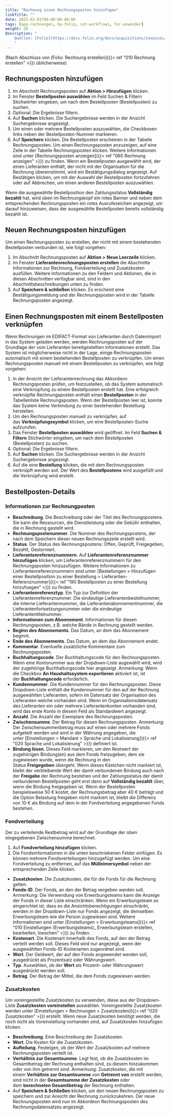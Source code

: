 ```yaml
---
title: "Rechnung einen Rechnungsposten hinzufügen"
linkTitle: ""
date: 2023-02-01T00:00:00-00:00
tags: [app-rechnungen, by-folio, cat-workflows, for-anwender]
weight: 20
Description: "
    Quellen: [Folio](https://docs.folio.org/docs/acquisitions/invoices/#adding-an-invoice-line-to-an-invoice) & [GBV](https://info.gbv.de/pages/viewpage.action?pageId=851345662)
    "
---
```


(Nach Abschluss von [Folio: Rechnung erstellen]({{< ref "010 Rechnung erstellen" >}}) üblicherweise)

## Rechnungsposten hinzufügen

1.  Im Abschnitt Rechnungsposten auf **Aktion > Hinzufügen** klicken.
2.  Im Fenster **Bestellposten auswählen** im Feld Suchen & Filtern Stichwörter eingeben, um nach dem Bestellposten (Bestellposten) zu suchen.
3.  Optional: Die Ergebnisse filtern.
4.  Auf **Suchen** klicken. Die Suchergebnisse werden in der Ansicht Suchergebnisse angezeigt.
5.  Um einen oder mehrere Bestellposten auszuwählen, die Checkboxen links neben der Bestellposten-Nummer markieren.
6.  Auf **Speichern** klicken. Die Bestellposten erscheinen in der Tabelle Rechnungsposten. Um einen Rechnungsposten anzuzeigen, auf eine Zeile in der Tabelle Rechnungsposten klicken. Weitere Informationen sind unter [Rechnungsposten anzeigen]({{< ref "060 Rechnung anzeigen" >}}) zu finden. Wenn ein Bestellposten ausgewählt wird, der einen Lieferanten enthält, der nicht mit der Organisation für die Rechnung übereinstimmt, wird ein Bestätigungsdialog angezeigt. Auf Bestätigen klicken, um mit der Auswahl der Bestellposten fortzufahren oder auf Abbrechen, um einen anderen Bestellposten auszuwählen.

Wenn die ausgewählte Bestellposition den Zahlungsstatus **Vollständig bezahlt** hat, wird oben im Rechnungskopf ein rotes Banner und neben dem entsprechenden Rechnungsposten ein rotes Ausrufezeichen angezeigt, um darauf hinzuweisen, dass der ausgewählte Bestellposten bereits vollständig bezahlt ist.

## Neuen Rechnungsposten hinzufügen

Um einen Rechnungsposten zu erstellen, der nicht mit einem bestehenden Bestellposten verbunden ist, wie folgt vorgehen:

1.  Im Abschnitt Rechnungsposten auf **Aktion >** **Neue Leerzeile** klicken.
2.  Im Fenster **Lieferantenrechnungsposten erstellen** die Abschnitte Informationen zur Rechnung, Fondverteilung und Zusatzkosten ausfüllen. Weitere Informationen zu den Feldern und Aktionen, die in diesen Abschnitten verfügbar sind, sind in den Abschnittsbeschreibungen unten zu finden.
3.  Auf **Speichern & schließen** klicken. Es erscheint eine Bestätigungsmeldung und der Rechnungsposten wird in der Tabelle Rechnungsposten angezeigt.

## Einen Rechnungsposten mit einem Bestellposten verknüpfen

Wenn Rechnungen im EDIFACT-Format von Lieferanten durch Datenimport in das System geladen werden, werden Rechnungsposten auf der Grundlage der vom Lieferanten bereitgestellten Informationen erstellt. Das System ist möglicherweise nicht in der Lage, einige Rechnungsposten automatisch mit einem bestehenden Bestellposten zu verknüpfen. Um einen Rechnungsposten manuell mit einem Bestellposten zu verknüpfen, wie folgt vorgehen:

1.  In der Ansicht der Lieferantenrechnung das Akkordeon Rechnungsposten prüfen, um festzustellen, ob das System automatisch eine Verknüpfung zu einem Bestellposten erstellt hat. Eine erfolgreich verknüpfte Rechnungsposten enthält einen **Bestellposten** in der Tabellenliste Rechnungsposten. Wenn der Bestellposten leer ist, konnte das System keine Verbindung zu einer bestehenden Bestellung herstellen.
2.  Um den Rechnungsposten manuell zu verknüpfen, auf das **Verknüpfungssymbol** klicken, um eine Bestellposten-Suche aufzurufen.
3.  Das Fenster **Bestellposten auswählen** wird geöffnet. Im Feld **Suchen & Filtern** Stichwörter eingeben, um nach dem Bestellposten (Bestellposten) zu suchen.
4.  Optional: Die Ergebnisse filtern.
5.  Auf **Suchen** klicken. Die Suchergebnisse werden in der Ansicht Suchergebnisse angezeigt.
6.  Auf die eine **Bestellung** klicken, die mit dem Rechnungsposten verknüpft werden soll. Der Wert des **Bestellpostens** wird ausgefüllt und die Verknüpfung wird erstellt.

## Bestellposten-Details

### Informationen zur Rechnungposten

* **Beschreibung**. Die Beschreibung oder der Titel des Rechnungspostens. Sie kann die Ressourcen, die Dienstleistung oder die Gebühr enthalten, die in Rechnung gestellt wird.
* **Rechnungspostenummer**. Die Nummer des Rechnungspostens, der nach dem Speichern dieser neuen Rechnungszeile erstellt wird.
* **Status**. Der Status des Rechnungspostens: Offen, Geprüft, Freigegeben, Bezahlt, Gestorniert.
* **Lieferantenreferenznummern**. Auf **Lieferantenreferenznummer hinzufügen** klicken, um Lieferantenreferenznummern für den Rechnungsposten hinzuzufügen. Weitere Informationen zu Lieferantenreferenznummern sind unter [Bestellungen > Hinzufügen einer Bestellposition zu einer Bestellung > Lieferanten-Referenznummer]({{< ref "190 Bestellposten zu einer Bestellung hinzufuegen" >}}) zu finden.
* **Lieferantenreferenztyp**. Ein Typ zur Definition der Lieferantenreferenznummer. Die eindeutige Lieferantenbestellnummer, die Interne Lieferantennummer, die Lieferantenabonnementnummer, die Lieferantenfortsetzungsnummer oder die eindeutige Lieferantentitelnummer.
* **Informationen zum Abonnement**. Informationen für diesen Rechnungsposten, z.B. welche Bände in Rechnung gestellt werden.
* **Beginn des Abonnements**. Das Datum, an dem das Abonnement beginnt.
* **Ende des Abonnements**. Das Datum, an dem das Abonnement endet.
* **Kommentar**. Eventuelle zusätzliche Kommentare zum Rechnungsposten.
* **Buchhaltungscode**. Der Buchhaltungscode für den Rechnungsposten. Wenn eine Kontonummer aus der Dropdown-Liste augewählt wird, wird der zugehörige Buchhaltungscode hier angezeigt. Anmerkung: Wenn die Checkbox **An Haushaltssystem exportieren** aktiviert ist, ist der **Buchhaltungscode** erforderlich.
* **Kundennummer**. Die Kundennummer für den Rechnungsposten. Diese Dropdown-Liste enthält die Kundennummer für den auf der Rechnung ausgewählten Lieferanten, sofern im Datensatz der Organisation des Lieferanten welche vorhanden sind. Wenn im Organisationsdatensatz des Lieferanten ein oder mehrere Lieferantenkonten vorhanden sind, wird das erste Konto in diesem Feld als Standardwert angezeigt.
* **Anzahl**. Die Anzahl der Exemplare des Rechnungsposten.
* **Zwischensumme**. Der Betrag für diesen Rechnungsposten. Anmerkung: Der Zwischensummenbetrag muss auf einen oder mehrere Fonds aufgeteilt werden und wird in der Währung angegeben, die unter [Einstellungen > Mandant > Sprache und Lokalisierung]({{< ref "020 Sprache und Lokalisierung" >}}) definiert ist.
* **Bindung lösen**. Dieses Feld markieren, um den Restwert der zugehörigen Bindung(en) aus dem Fonds freizugeben, dem sie zugewiesen wurde, wenn die Rechnung in den Status **Freigegeben** übergeht. Wenn dieses Kästchen nicht markiert ist, bleibt der verbleibende Wert der damit verbundenen Bindung auch nach der **Freigabe** der Rechnung bestehen und der Zahlungsstatus der damit verbundenen Bestellposten geht erst dann auf **Vollständig bezahlt** über, wenn die Bindung freigegeben ist. Wenn der Bestellposten beispielsweise 50 € kostet, der Rechnungsbetrag aber 40 € beträgt und die Option Belastung freigeben nicht markiert ist, bleibt die Differenz von 10 € als Bindung auf dem in der Fondverteilung angegebenen Fonds bestehen.

### Fondverteilung

Der zu verteilende Restbetrag wird auf der Grundlage der oben eingegebenen Zwischensumme berechnet.

1.  Auf **Fondverteilung hinzufügen** klicken.
2.  Die Fondsinformationen in die unten beschriebenen Felder einfügen. Es können mehrere Fondsverteilungen hinzugefügt werden. Um eine Fondverteilung zu entfernen, auf das **Mülleimersymbol** neben der entsprechenden Zeile klicken.
* **Zusatzkosten**. Die Zusatzkosten, die für die Fonds für die Rechnung gelten.
* **Fonds-ID**. Der Fonds, an den der Betrag vergeben werden soll. Anmerkung: Die Verwendung von Erwerbungsteams kann die Anzeige der Fonds in dieser Liste einschränken. Wenn ein Erwerbungsteam so eingerichtet ist, dass es die Ansichtsberechtigungen einschränkt, werden in der Dropdown-Liste nur Fonds angezeigt, die demselben Erwerbungsteam wie die Person zugewiesen sind. Weitere Informationen sind unter [Einstellungen > Erwerbungsteams]({{< ref "010 Einstellungen (Erwerbungsteams)_ Erwerbungsteam erstellen, bearbeiten, loeschen" >}}) zu finden.
* **Kostenart**. Die Kostenart innerhalb des Fonds, auf den der Betrag verteilt werden soll. Dieses Feld wird nur angezeigt, wenn der ausgewählten Fonds-ID Kostenarten zugeordnet sind.
* **Wert**. Der Geldwert, der auf den Fonds angewendet werden soll, ausgedrückt als Prozentsatz oder Währungswert.
* **Typ**. Auswählen, ob der **Wert** als Prozent- oder Währungswert ausgedrückt werden soll.
* **Betrag**. Der Betrag der Mittel, die dem Fonds zugewiesen werden.

### Zusatzkosten

Um voreingestellte Zusatzkosten zu verwenden, diese aus der Dropdown-Liste **Zusatzkosten voreinstellen** auswählen. Voreingestellte Zusatzkosten werden unter [Einstellungen > Rechnungen > Zusatzkosten]({{< ref "020 Zusatzkosten" >}}) erstellt. Wenn neue Zusatzkosten benötigt werden, die noch nicht als Voreinstellung vorhanden sind, auf Zusatzkosten hinzufügen klicken.

* **Beschreibung**. Eine Beschreibung der Zusatzkosten.
* **Wert**. Die Kosten für die Zusatzkosten.
* **Aufteilung**. Festelgen, ob der Wert der Zusatzkosten auf mehrere Rechnungsposten verteilt ist.
* **Verhältnis zur Gesamtsumme**. Legt fest, ob die Zusatzkosten im Gesamtbetrag der Rechnung enthalten sind, zu diesem hinzukommen oder von ihm getrennt sind. Anmerkung: Zusatzkosten, die mit einem **Verhältnis zur Gesamtsumme** von **Getrennt von** erstellt werden, sind nicht in der **Gesamtsumme der Zusatzkosten** oder dem **berechneten Gesamtbetrag** der Rechnung enthalten.
* Auf **Speichern & Schließen** klicken, um den neuen Rechnungsposten zu speichern und zur Ansicht der Rechnung zurückzukehren. Der neue Rechnungsposten wird nun im Akkordeon Rechnungsposten des Rechnungsdatensatzes angezeigt.
